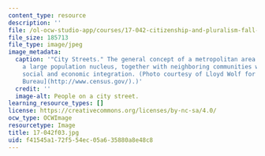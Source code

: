 ```yaml
---
content_type: resource
description: ''
file: /ol-ocw-studio-app/courses/17-042-citizenship-and-pluralism-fall-2003/f41545a172f554ec05a635880a8e48c8_17-042f03.jpg
file_size: 185713
file_type: image/jpeg
image_metadata:
  caption: '"City Streets." The general concept of a metropolitan area is that of
    a large population nucleus, together with neighboring communities with significant
    social and economic integration. (Photo courtesy of Lloyd Wolf for the [U.S. Census
    Bureau](http://www.census.gov/).)'
  credit: ''
  image-alt: People on a city street.
learning_resource_types: []
license: https://creativecommons.org/licenses/by-nc-sa/4.0/
ocw_type: OCWImage
resourcetype: Image
title: 17-042f03.jpg
uid: f41545a1-72f5-54ec-05a6-35880a8e48c8
---
```

